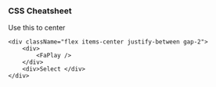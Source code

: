 ### CSS Cheatsheet

Use this to center

```
<div className="flex items-center justify-between gap-2">
    <div>
        <FaPlay />
    </div>
    <div>Select </div>
</div>
```
